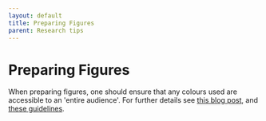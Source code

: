 ```yaml
---
layout: default
title: Preparing Figures
parent: Research tips
---
```


# Preparing Figures

When preparing figures, one should ensure that any colours used are accessible to an 'entire audience'. For further details see [this blog post](http://blogs.nature.com/nautilus/2007/02/post_4.html), and [these guidelines](https://jfly.uni-koeln.de/color/index.html).
